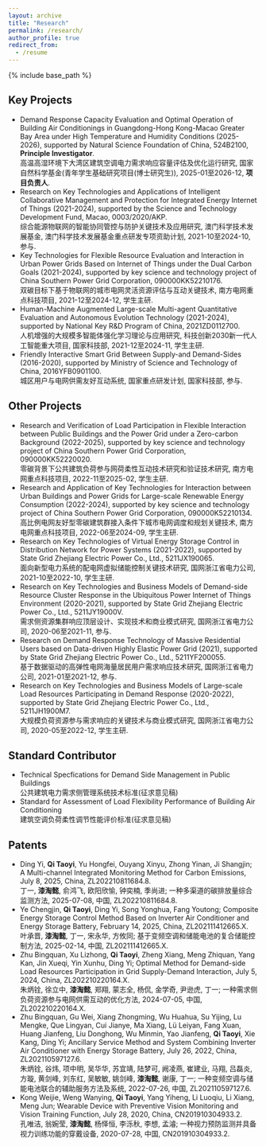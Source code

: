 ```yaml
---
layout: archive
title: "Research"
permalink: /research/
author_profile: true
redirect_from:
  - /resume
---
```


{% include base_path %}

Key Projects
-----
+ Demand Response Capacity Evaluation and Optimal Operation of Building Air Conditionings in Guangdong-Hong Kong-Macao Greater Bay Area under High Temperature and Humidity Conditions (2025-2026), supported by Natural Science Foundation of China, 524B2100, **Principle Investigator**.  
  高温高湿环境下大湾区建筑空调电力需求响应容量评估及优化运行研究, 国家自然科学基金(青年学生基础研究项目(博士研究生)), 2025-01至2026-12, **项目负责人**.
+ Research on Key Technologies and Applications of Intelligent Collaborative Management and Protection for Integrated Energy Internet of Things (2021-2024), supported by the Science and Technology Development Fund, Macao, 0003/2020/AKP.  
  综合能源物联网的智能协同管控与防护关键技术及应用研究, 澳门科学技术发展基金, 澳门科学技术发展基金重点研发专项资助计划, 2021-10至2024-10, 参与.
+ Key Technologies for Flexible Resource Evaluation and Interaction in Urban Power Grids Based on Internet of Things under the Dual Carbon Goals (2021-2024), supported by key science and technology project of China Southern Power Grid Corporation, 090000KK52210176.  
  双碳目标下基于物联网的城市电网灵活资源评估与互动关键技术, 南方电网重点科技项目, 2021-12至2024-12, 学生主研.
+ Human-Machine Augmented Large-scale Multi-agent Quantitative Evaluation and Autonomous Evolution Technology (2021-2024), supported by National Key R&D Program of China, 2021ZD0112700.  
  人机增强的大规模多智能体强化学习理论与应用研究, 科技创新2030新一代人工智能重大项目, 国家科技部, 2021-12至2024-11, 学生主研.
+ Friendly Interactive Smart Grid Between Supply-and Demand-Sides (2016-2020), supported by Ministry of Science and Technology of China, 2016YFB0901100.  
  城区用户与电网供需友好互动系统, 国家重点研发计划, 国家科技部, 参与.

Other Projects
-----
+ Research and Verification of Load Participation in Flexible Interaction between Public Buildings and the Power Grid under a Zero-carbon Background (2022-2025), supported by key science and technology project of China Southern Power Grid Corporation, 090000KK52220020.  
  零碳背景下公共建筑负荷参与网荷柔性互动技术研究和验证技术研究, 南方电网重点科技项目, 2022-11至2025-02, 学生主研.
+ Research and Application of Key Technologies for Interaction between Urban Buildings and Power Grids for Large-scale Renewable Energy Consumption (2022-2024), supported by key science and technology project of China Southern Power Grid Corporation, 090000K52210134.  
  高比例电网友好型零碳建筑群接入条件下城市电网调度和规划关键技术, 南方电网重点科技项目, 2022-06至2024-09, 学生主研.
+ Research on Key Technologies of Virtual Energy Storage Control in Distribution Network for Power Systems (2021-2022), supported by State Grid Zhejiang Electric Power Co., Ltd., 5211JX190065.  
  面向新型电力系统的配电网虚拟储能控制关键技术研究, 国网浙江省电力公司, 2021-10至2022-10, 学生主研.
+ Research on Key Technologies and Business Models of Demand-side Resource Cluster Response in the Ubiquitous Power Internet of Things Environment (2020-2021), supported by State Grid Zhejiang Electric Power Co., Ltd., 5211JY19000V.  
  需求侧资源集群响应顶层设计、实现技术和商业模式研究, 国网浙江省电力公司, 2020-06至2021-11, 参与.
+ Research on Demand Response Technology of Massive Residential Users based on Data-driven Highly Elastic Power Grid (2021), supported by State Grid Zhejiang Electric Power Co., Ltd., 5211YF200055.  
  基于数据驱动的高弹性电网海量居民用户需求响应技术研究, 国网浙江省电力公司, 2021-01至2021-12, 参与.
+ Research on Key Technologies and Business Models of Large-scale Load Resources Participating in Demand Response (2020-2022), supported by State Grid Zhejiang Electric Power Co., Ltd., 5211JH1900M7.  
  大规模负荷资源参与需求响应的关键技术与商业模式研究, 国网浙江省电力公司, 2020-05至2022-12, 学生主研.

Standard Contributor
-----
+ Technical Specfications for Demand Side Management in Public Buildings  
  公共建筑电力需求侧管理系统技术标准(征求意见稿)
+ Standard for Assessment of Load Flexibility Performance of Building Air Conditioning  
  建筑空调负荷柔性调节性能评价标准(征求意见稿)

Patents
-----
+ Ding Yi, **Qi Taoyi**, Yu Hongfei, Ouyang Xinyu, Zhong Yinan, Ji Shangjin; A Multi-channel Integrated Monitoring Method for Carbon Emissions, July 8, 2025, China, ZL202210811684.8.  
  丁一, **漆淘懿**, 俞鸿飞, 欧阳欣愉, 钟奕楠, 季尚进; 一种多渠道的碳排放量综合监测方法, 2025-07-08, 中国, ZL202210811684.8.
+ Ye Chengjin, **Qi Taoyi**, Ding Yi, Song Yonghua, Fang Youtong; Composite Energy Storage Control Method Based on Inverter Air Conditioner and Energy Storage Battery, February 14, 2025, China, ZL202111412665.X.  
  叶承晋, **漆淘懿**, 丁一, 宋永华, 方攸同; 基于变频空调和储能电池的复合储能控制方法, 2025-02-14, 中国, ZL202111412665.X.
+ Zhu Bingquan, Xu Lizhong, **Qi Taoyi**, Zheng Xiang, Meng Zhiquan, Yang Kan, Jin Xueqi, Yin Xunhu, Ding Yi; Optimal Method for Demand-side Load Resources Participation in Grid Supply-Demand Interaction, July 5, 2024, China, ZL202210220164.X.  
  朱炳铨, 徐立中, **漆淘懿**, 郑翔, 蒙志全, 杨侃, 金学奇, 尹逊虎, 丁一; 一种需求侧负荷资源参与电网供需互动的优化方法, 2024-07-05, 中国, ZL202210220164.X.
+ Zhu Bingquan, Gu Wei, Xiang Zhongming, Wu Huahua, Su Yijing, Lu Mengke, Que Lingyan, Cui Jianye, Ma Xiang, Lü Leiyan, Fang Xuan, Huang Jianfeng, Liu Donghong, Wu Minmin, Yao Jianfeng, **Qi Taoyi**, Xie Kang, Ding Yi; Ancillary Service Method and System Combining Inverter Air Conditioner with Energy Storage Battery, July 26, 2022, China, ZL202110597127.6.  
  朱炳铨, 谷炜, 项中明, 吴华华, 苏宜靖, 陆梦可, 阙凌燕, 崔建业, 马翔, 吕磊炎, 方璇, 黄剑峰, 刘东红, 吴敏敏, 姚剑峰, **漆淘懿**, 谢康, 丁一; 一种变频空调与储能电池联合的辅助服务方法及系统, 2022-07-26, 中国, ZL202110597127.6.
+ Kong Weijie, Weng Wanying, **Qi Taoyi**, Yang Yiheng, Li Luoqiu, Li Xiang, Meng Jun; Wearable Device with Preventive Vision Monitoring and Vision Training Function, July 28, 2020, China, CN201910304933.2.  
  孔唯洁, 翁婉莹, **漆淘懿**, 杨怿恒, 李泺秋, 李想, 孟濬; 一种视力预防监测并具备视力训练功能的穿戴设备, 2020-07-28, 中国, CN201910304933.2.

